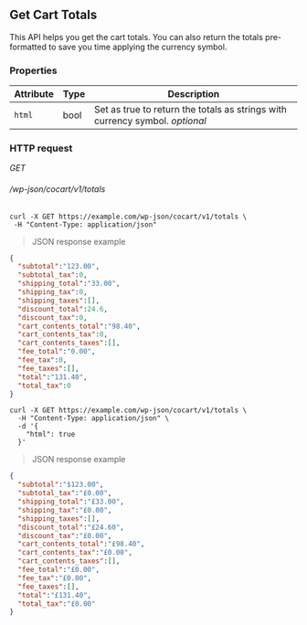 ## Get Cart Totals ##

This API helps you get the cart totals. You can also return the totals pre-formatted to save you time applying the currency symbol.

### Properties ###

| Attribute | Type | Description       |
| --------- | ---- | ----------------- |
| `html`    | bool | Set as true to return the totals as strings with currency symbol. <i class="label label-info">optional</i> |

### HTTP request ###

<div class="api-endpoint">
  <div class="endpoint-data">
    <i class="label label-get">GET</i>
    <h6>/wp-json/cocart/v1/totals</h6>
  </div>
</div>

```shell
curl -X GET https://example.com/wp-json/cocart/v1/totals \
 -H "Content-Type: application/json"
```

> JSON response example

```json
{
  "subtotal":"123.00",
  "subtotal_tax":0,
  "shipping_total":"33.00",
  "shipping_tax":0,
  "shipping_taxes":[],
  "discount_total":24.6,
  "discount_tax":0,
  "cart_contents_total":"98.40",
  "cart_contents_tax":0,
  "cart_contents_taxes":[],
  "fee_total":"0.00",
  "fee_tax":0,
  "fee_taxes":[],
  "total":"131.40",
  "total_tax":0
}
```

```shell
curl -X GET https://example.com/wp-json/cocart/v1/totals \
  -H "Content-Type: application/json" \
  -d '{
    "html": true
  }'
```

> JSON response example

```json
{
  "subtotal":"$123.00",
  "subtotal_tax":"£0.00",
  "shipping_total":"£33.00",
  "shipping_tax":"£0.00",
  "shipping_taxes":[],
  "discount_total":"£24.60",
  "discount_tax":"£0.00",
  "cart_contents_total":"£98.40",
  "cart_contents_tax":"£0.00",
  "cart_contents_taxes":[],
  "fee_total":"£0.00",
  "fee_tax":"£0.00",
  "fee_taxes":[],
  "total":"£131.40",
  "total_tax":"£0.00"
}
```
